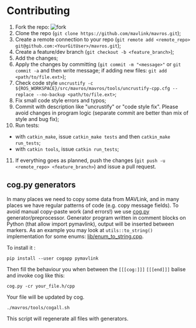 Contributing
============


1. Fork the repo:
   ![fork](http://s24.postimg.org/pfvt9sdv9/Fork_mavros.png)
2. Clone the repo (`git clone https://github.com/mavlink/mavros.git`);
3. Create a remote connection to your repo (`git remote add <remote_repo> git@github.com:<YourGitUser>/mavros.git`);
4. Create a feature/dev branch (`git checkout -b <feature_branch>`);
5. Add the changes;
6. Apply the changes by committing (`git commit -m "<message>"` or `git commit -a` and then write message; if adding new files: `git add <path/to/file.ext>`);
7. Check code style `uncrustify -c ${ROS_WORKSPACE}/src/mavros/mavros/tools/uncrustify-cpp.cfg --replace --no-backup <path/to/file.ext>`;
8. Fix small code style errors and typos;
9. Commit with description like "uncrustify" or "code style fix". Please avoid changes in program logic (separate commit are better than mix of style and bug fix);
10. Run tests:
   - with `catkin_make`, issue `catkin_make tests` and then `catkin_make run_tests`;
   - with `catkin tools`, issue `catkin run_tests`;
11. If everything goes as planned, push the changes (`git push -u <remote_repo> <feature_branch>`) and issue a pull request.


cog.py generators
-----------------

In many places we need to copy some data from MAVLink, and in many places we have regular patterns of code (e.g. copy message fields).
To avoid manual copy-paste work (and errors!) we use [cog.py][cog] generator/preprocessor.
Generator program written in comment blocks on Python (that allow import pymavlink), output will be inserted between markers.
As an example you may look at `utils::to_string()` implementation for some enums: [lib/enum_to_string.cpp][ets].

To install it :

    pip install --user cogapp pymavlink

Then fill the behaviour you when between the `[[[cog:]]]` `[[[end]]]` balise
and invoke cog like this:

    cog.py -cr your_file.h/cpp

Your file will be updated by cog.

    ./mavros/tools/cogall.sh

This script will regenerate all files with generators.


[cog]: https://nedbatchelder.com/code/cog/
[ets]: https://github.com/mavlink/mavros/blob/master/mavros/src/lib/enum_to_string.cpp
